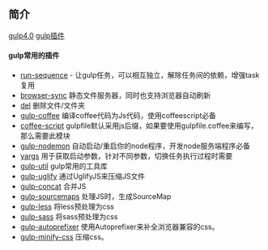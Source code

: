 ## 简介


[gulp4.0](https://segmentfault.com/a/1190000002528547)
[gulp插件](http://blog.csdn.net/gavid0124/article/details/53886285)

#### gulp常用的插件
- [run-sequence](https://www.npmjs.com/package/run-sequence) - 让gulp任务，可以相互独立，解除任务间的依赖，增强task复用
- [browser-sync](http://www.browsersync.io/) 静态文件服务器，同时也支持浏览器自动刷新
- [del](https://www.npmjs.com/package/del) 删除文件/文件夹
- [gulp-coffee](https://github.com/wearefractal/gulp-coffee) 编译coffee代码为Js代码，使用coffeescript必备
- [coffee-script](https://www.npmjs.com/package/coffee-script) gulpfile默认采用js后缀，如果要使用gulpfile.coffee来编写，那么需要此模块
- [gulp-nodemon](https://www.npmjs.com/package/gulp-nodemon) 自动启动/重启你的node程序，开发node服务端程序必备
- [yargs](https://www.npmjs.com/package/yargs) 用于获取启动参数，针对不同参数，切换任务执行过程时需要
- [gulp-util](https://www.npmjs.com/package/gulp-util) gulp常用的工具库
- [gulp-uglify](https://www.npmjs.com/package/gulp-uglify) 通过UglifyJS来压缩JS文件
- [gulp-concat](https://www.npmjs.com/package/gulp-concat) 合并JS
- [gulp-sourcemaps](https://www.npmjs.com/package/gulp-sourcemaps) 处理JS时，生成SourceMap
- [gulp-less](https://www.npmjs.com/package/gulp-less) 将less预处理为css
- [gulp-sass](https://www.npmjs.com/package/gulp-sass) 将sass预处理为css
- [gulp-autoprefixer](https://www.npmjs.com/package/gulp-autoprefixer) 使用Autoprefixer来补全浏览器兼容的css。
- [gulp-minify-css](https://www.npmjs.com/package/gulp-minify-css) 压缩css。
